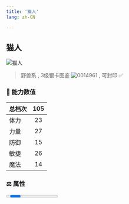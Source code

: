 ```yaml
---
title: '猫人'
lang: zh-CN

---
```



## 猫人

![猫人](https://user-images.githubusercontent.com/78347270/115937687-6dac5f80-a4d3-11eb-9ba0-89362a0055e4.gif) 

> 野兽系 , 3级银卡图鉴 ![0014961](https://user-images.githubusercontent.com/78347270/115963858-4e0d4980-a55c-11eb-87f1-acea62ff25da.gif) , 可封印 ✅ 


### 💪 能力数值

| 总档次       | 105            |
| :----------- |:-------------:|
| 体力      | 23   <Stars :number="2.5" />  |
| 力量      | 27   <Stars :number="2.5" />  |
| 防御      | 15  <Stars :number="1.5" />  | 
| 敏捷      | 26  <Stars :number="2.5" />  | 
| 魔法      | 14  <Stars :number="1.5" />   | 


### ⚖️ 属性


<Progress earth :number="5" />

<Progress water :number="0" />

<Progress fire :number="0" />

<Progress wind :number="5" />


### 👶 1级出现点

- 莎莲娜东边洞窟地下二楼(12.16)



